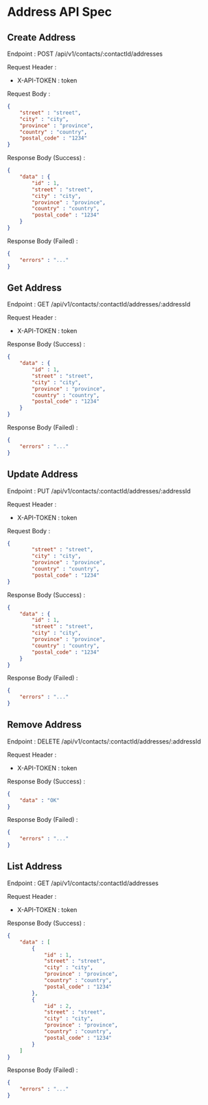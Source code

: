 # Address API Spec

## Create Address

Endpoint : POST /api/v1/contacts/:contactId/addresses

Request Header :
- X-API-TOKEN : token

Request Body :

```json
{
    "street" : "street",
    "city" : "city",
    "province" : "province",
    "country" : "country",
    "postal_code" : "1234"
}
```

Response Body (Success) : 

```json
{
    "data" : {
        "id" : 1,
        "street" : "street",
        "city" : "city",
        "province" : "province",
        "country" : "country",
        "postal_code" : "1234"
    }
}
```

Response Body (Failed) : 

```json
{
    "errors" : "..."
}
```

## Get Address

Endpoint : GET /api/v1/contacts/:contactId/addresses/:addressId

Request Header :
- X-API-TOKEN : token

Response Body (Success) :

```json
{
    "data" : {
        "id" : 1,
        "street" : "street",
        "city" : "city",
        "province" : "province",
        "country" : "country",
        "postal_code" : "1234"
    }
}
```

Response Body (Failed) : 

```json
{
    "errors" : "..."
}
```

## Update Address

Endpoint : PUT /api/v1/contacts/:contactId/addresses/:addressId

Request Header :
- X-API-TOKEN : token

Request Body :

```json
{
        "street" : "street",
        "city" : "city",
        "province" : "province",
        "country" : "country",
        "postal_code" : "1234"
}
```

Response Body (Success) :

```json
{
    "data" : {
        "id" : 1,
        "street" : "street",
        "city" : "city",
        "province" : "province",
        "country" : "country",
        "postal_code" : "1234"
    }
}
```

Response Body (Failed) :

```json
{
    "errors" : "..."
}
```

## Remove Address

Endpoint : DELETE /api/v1/contacts/:contactId/addresses/:addressId

Request Header :
- X-API-TOKEN : token

Response Body (Success) :

```json
{
    "data" : "OK"
}
```

Response Body (Failed) :

```json
{
    "errors" : "..."
}
```

## List Address

Endpoint : GET /api/v1/contacts/:contactId/addresses

Request Header :
- X-API-TOKEN : token

Response Body (Success) :

```json
{
    "data" : [
        {
            "id" : 1,
            "street" : "street",
            "city" : "city",
            "province" : "province",
            "country" : "country",
            "postal_code" : "1234"
        },
        {
            "id" : 2,
            "street" : "street",
            "city" : "city",
            "province" : "province",
            "country" : "country",
            "postal_code" : "1234"
        }
    ]
}
```

Response Body (Failed) :

```json
{
    "errors" : "..."
}
```

